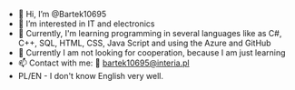 - 👋 Hi, I’m @Bartek10695
- 👀 I’m interested in IT and electronics
- 🌱 Currently, I'm learning programming in several languages like as C#, C++, SQL, HTML, CSS, Java Script and using the Azure and GitHub
- 💞️ Currently I am not looking for cooperation, because I am just learning
- 📫 Contact with me: 📧 bartek10695@interia.pl
- PL/EN -  I don't know English very well.

<!---
Bartek10695/Bartek10695 is a ✨ special ✨ repository because its `README.md` (this file) appears on your GitHub profile.
You can click the Preview link to take a look at your changes.
--->
